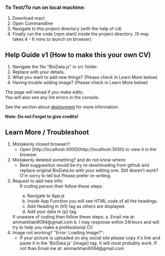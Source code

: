 
### To Test/To run on local machine:
1. Download react 
2. Open Commandline 
3. Navigate to this project directory (with the help of cd) 
4. Finally run the code [npm start] inside the project directory. (It may takes 4 - 6 mins to launch on browser)

## Help Guide v1 (How to make this your own CV)
1. Navigate the file "BioData.js" in src folder.
2. Replace with your details.
3. What you want to add new things? (Please check in Learn More below)
4. Having trouble adding image? (Please check in Learn More below)

The page will reload if you make edits.<br />
You will also see any lint errors in the console.

See the section about [deployment](https://facebook.github.io/create-react-app/docs/deployment) for more information.

**Note: Do not Forget to give credits!**


## Learn More / Troubleshoot
1. Mistakenly closed browser?: 
    <ul>
        <li>Open [http://localhost:3000](http://localhost:3000) to view it in the browser.</li>
    </ul>
2. Mistakenly deleted something? and do not know where:
    <ul>
        <li>Best sugguestion would be try re-downloading from github and replace original BioData.ks with your editing one.
            Still doesn't work? O'm sorry to tell but Please prefer re-writing.</li>
    </ul>    
2. Request to add new info:
    <ul>
        If coding person than follow these steps:
        <ol type='a'>
            <li>Navigate to App.js</li>
            <li>Inside App Function you will see HTML code of all the headings.</li>
            <li>Add Heading in {h1} tag as others are displayed.</li>
            <li>Add your data in {p} tag.</li>
        </ol>
    </ul>
    If unaware of coding than follow these steps:
        a. Email me at: ammarkhan9094@gmail.com 
        b. I may response within 24Hours and will try to help you make a professtional CV
3. Image not working? "Error: Loading Image?":
    <ul>
        <li>If your picture is uploaded on any social site please copy it's link and paste it in the 'BioData.js' {image} tag.
            It will most probably work. If not than Email me at: ammarkhan9094@gmail.com </li>
    </ul>
